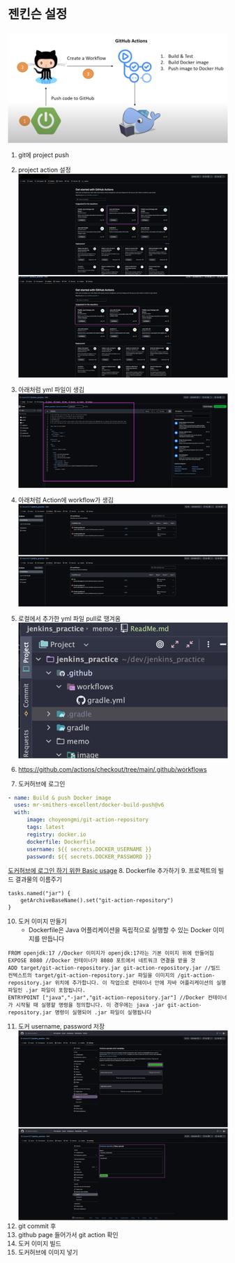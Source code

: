 # 젠킨슨 설정

![깃 액션이란](./image/git-action.png )

1. git에 project push
2. project action 설정
![깃허브에 액션 페이지1](./image/jenkins-action1.png) 
![깃허브에 액션 페이지2](./image/jenkins-action2.png)
3. 아래처럼 yml 파일이 생김
![깃허브 야믈 파일](./image/git-jenkins-yaml.png)
4. 아래처럼 Action에 workflow가 생김
![깃허브 야믈 파일](./image/git-workflow-fail.png)
![깃허브 야믈 파일](./image/git-workflow-success.png)
5. 로컬에서 추가한 yml 파일 pull로 땡겨옴
![pull](./image/git-pull.png)
6. https://github.com/actions/checkout/tree/main/.github/workflows

7. 도커허브에 로그인
```yaml
- name: Build & push Docker image
  uses: mr-smithers-excellent/docker-build-push@v6
  with: 
      image: choyeongmi/git-action-repository
      tags: latest
      registry: docker.io
      dockerfile: Dockerfile
      username: ${{ secrets.DOCKER_USERNAME }}
      password: ${{ secrets.DOCKER_PASSWORD }}
```
[도커허브에 로그인 하기 위한 Basic usage](https://github.com/marketplace/actions/docker-build-push-action)
8. Dockerfile 추가하기
9. 프로젝트의 빌드 결과물의 이름주기
```text
tasks.named("jar") {
	getArchiveBaseName().set("git-action-repository")
}
```
10. 도커 이미지 만들기
    - Dockerfile은 Java 어플리케이션을 독립적으로 실행할 수 있는 Docker 이미지를 만듭니다
```docker
FROM openjdk:17 //Docker 이미지가 openjdk:17라는 기본 이미지 위에 만들어짐
EXPOSE 8080 //Docker 컨테이너가 8080 포트에서 네트워크 연결을 받을 것
ADD target/git-action-repository.jar git-action-repository.jar //빌드 컨텍스트의 target/git-action-repository.jar 파일을 이미지의 /git-action-repository.jar 위치에 추가합니다. 이 작업으로 컨테이너 안에 자바 어플리케이션의 실행 파일인 .jar 파일이 포함됩니다.
ENTRYPOINT ["java","-jar","git-action-repository.jar"] //Docker 컨테이너가 시작될 때 실행할 명령을 정의합니다. 이 경우에는 java -jar git-action-repository.jar 명령이 실행되어 .jar 파일이 실행됩니다
```
11. 도커 username, password 저장
![깃허브 username, password 저장1](./image/git-action-secrets1.png)
![깃허브 username, password 저장2](./image/git-action-secrets2.png)
12. git commit 후
13. github page 들어가서 git action 확인
8. 도커 이미지 빌드
9. 도커허브에 이미지 넣기 